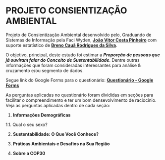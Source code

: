 # PROJETO CONSIENTIZAÇÃO AMBIENTAL

Projeto de Consientização Ambiental desenvolvido pelo, Graduando de Sistemas de Informação pela Faci Wyden, [**João Vitor Costa Pinheiro**](https://github.com/jvcp04) com suporte estatístico de [**Breno Cauã Rodrigues da Silva**](https://github.com/csilv7).

O objetivo, principal, deste estudo foi estimar a ***Proporção de pessoas que já ouviram falar do Conceito de Sustentabilidade***. Dentre outras informações que foram consideradas interessantes para análise  & cruzamento e/ou segmento de dados.

Segue link do Google Forms para o questionário: [**Questionário - Google Forms**](https://docs.google.com/forms/d/e/1FAIpQLSdgVPqLSRdpZmDrq3np2jbSLIm4RSORIgLdonGFoHyE0T2n0w/viewform?usp=header)

As perguntas aplicadas no questionário foram divididas em seções para facilitar o compreendimento e ter um bom densevolvimento de raciocínio. Veja as perguntas aplicadas dentro de cada seção:

1. **Informações Demográficas**

1.1. Qual o seu sexo?

2. **Sustentabilidade: O Que Você Conhece?**

3. **Práticas Ambientais e Desafios na Sua Região**

4. **Sobre a COP30**
